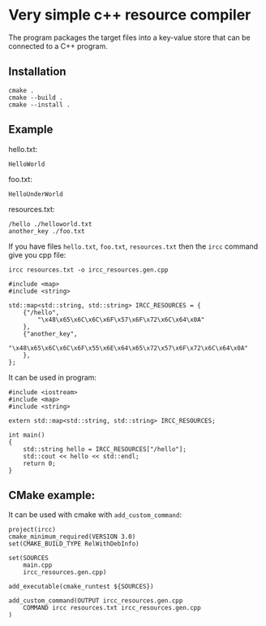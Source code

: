 # Very simple c++ resource compiler

The program packages the target files into a key-value store that can be connected to a C++ program.

## Installation
```
cmake .
cmake --build . 
cmake --install .
```

## Example 

hello.txt: 
```
HelloWorld
```

foo.txt: 
```
HelloUnderWorld
```

resources.txt: 
```
/hello ./helloworld.txt
another_key ./foo.txt
```

If you have files `hello.txt`, `foo.txt`, `resources.txt` then the `ircc` command give you cpp file:
```
ircc resources.txt -o ircc_resources.gen.cpp
``` 
``` 
#include <map>
#include <string>

std::map<std::string, std::string> IRCC_RESOURCES = {
	{"/hello",
		"\x48\x65\x6C\x6C\x6F\x57\x6F\x72\x6C\x64\x0A"
	},
	{"another_key",
		"\x48\x65\x6C\x6C\x6F\x55\x6E\x64\x65\x72\x57\x6F\x72\x6C\x64\x0A"
	},
};
```

It can be used in program:
```
#include <iostream>
#include <map>
#include <string>

extern std::map<std::string, std::string> IRCC_RESOURCES;

int main()
{
    std::string hello = IRCC_RESOURCES["/hello"];
    std::cout << hello << std::endl;
    return 0;
}
``` 

## CMake example:
It can be used with cmake with `add_custom_command`:

```
project(ircc)
cmake_minimum_required(VERSION 3.0)
set(CMAKE_BUILD_TYPE RelWithDebInfo)

set(SOURCES 
	main.cpp
    ircc_resources.gen.cpp)

add_executable(cmake_runtest ${SOURCES})

add_custom_command(OUTPUT ircc_resources.gen.cpp
    COMMAND ircc resources.txt ircc_resources.gen.cpp
)
```